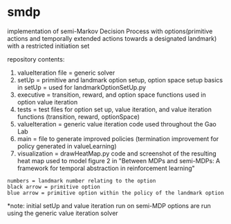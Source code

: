 # smdp
implementation of semi-Markov Decision Process with options(primitive actions and temporally extended actions towards a designated landmark) with a restricted initiation set

repository contents:
  1. valueIteration file = generic solver 
  2. setUp = primitive and landmark option setup, option space setup
    basics in setUp = used for landmarkOptionSetUp.py
  3. executive = transition, reward, and option space functions used in option value iteration
  4. tests = test files for option set up, value iteration, and value iteration functions (transition, reward, optionSpace)
  5. valueIteration = generic value iteration code used throughout the Gao Lab
  6. main = file to generate improved policies (termination improvement for policy generated in valueLearning)
  7. visualization = drawHeatMap.py code and screenshot of the resulting heat map used to model figure 2 in "Between MDPs and semi-MDPs: A framework for temporal abstraction in reinforcement learning"
  
    numbers = landmark number relating to the option
    black arrow = primitive option
    blue arrow = primitive option within the policy of the landmark option
    
*note: initial setUp and value iteration run on semi-MDP options are run using the generic value iteration solver

